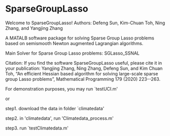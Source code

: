 # SparseGroupLasso
Welcome to SparseGroupLasso! 
Authors: Defeng Sun, Kim-Chuan Toh, Ning Zhang, and Yangjing Zhang

A MATALB software package for solving Sparse Group Lasso problems 
based on semismooth Newton augmented Lagrangian algorithms.

Main Solver for Sparse Group Lasso problems: SGLasso_SSNAL

Citation:
If you find the software SparseGroupLasso useful, 
please cite it in your publication:
Yangjing Zhang, Ning Zhang, Defeng Sun, and Kim Chuan Toh, 
“An efficient Hessian based algorithm for solving large-scale sparse group Lasso problems”, Mathematical Programming 179 (2020) 223--263.


For demonstration purposes, you may run 
`testUCI.m'

or

step1. download the data in folder `climatedata'

step2. in 'climatedata', run 'Climatedata_process.m'

step3. run `testClimatedata.m'
